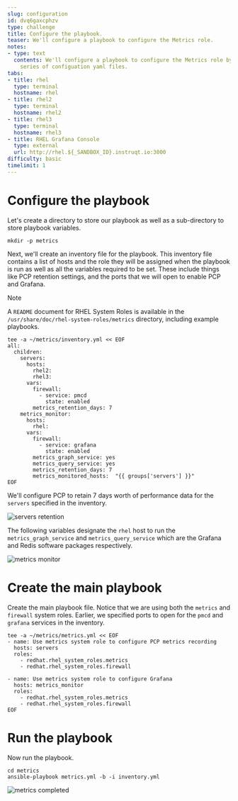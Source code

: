 ```yaml
---
slug: configuration
id: dvq6gaxcphzv
type: challenge
title: Configure the playbook.
teaser: We'll configure a playbook to configure the Metrics role.
notes:
- type: text
  contents: We'll configure a playbook to configure the Metrics role by writing a
    series of configuation yaml files.
tabs:
- title: rhel
  type: terminal
  hostname: rhel
- title: rhel2
  type: terminal
  hostname: rhel2
- title: rhel3
  type: terminal
  hostname: rhel3
- title: RHEL Grafana Console
  type: external
  url: http://rhel.${_SANDBOX_ID}.instruqt.io:3000
difficulty: basic
timelimit: 1
---
```

Configure the playbook
===
Let's create a directory to store our playbook as well as a sub-directory to store playbook variables.

```bash,run
mkdir -p metrics
```

Next, we'll create an inventory file for the playbook. This inventory file contains a list of hosts and the role they will be assigned when the playbook is run as well as all the variables required to be set. These include things like PCP retention settings, and the ports that we will open to enable PCP and Grafana.

> [!NOTE]
> A `README` document for RHEL System Roles is available in the `/usr/share/doc/rhel-system-roles/metrics` directory, including example playbooks.

```bash,run
tee -a ~/metrics/inventory.yml << EOF
all:
  children:
    servers:
      hosts:
        rhel2:
        rhel3:
      vars:
        firewall:
          - service: pmcd
            state: enabled
        metrics_retention_days: 7
    metrics_monitor:
      hosts:
        rhel:
      vars:
        firewall:
          - service: grafana
            state: enabled
        metrics_graph_service: yes
        metrics_query_service: yes
        metrics_retention_days: 7
        metrics_monitored_hosts:  "{{ groups['servers'] }}"
EOF
```

We'll configure PCP to retain 7 days worth of performance data for the `servers` specified in the inventory.

![servers retention](../assets/serversretention.png)

The following variables designate the `rhel` host to run the `metrics_graph_service` and `metrics_query_service` which are the Grafana and Redis software packages respectively.

![metrics monitor](../assets/metricsmonitor.png)

Create the main playbook
===
Create the main playbook file. Notice that we are using both the `metrics` and `firewall` system roles. Earlier, we specified ports to open for the `pmcd` and `grafana` services in the inventory.

```bash,run
tee -a ~/metrics/metrics.yml << EOF
- name: Use metrics system role to configure PCP metrics recording
  hosts: servers
  roles:
    - redhat.rhel_system_roles.metrics
    - redhat.rhel_system_roles.firewall

- name: Use metrics system role to configure Grafana
  hosts: metrics_monitor
  roles:
    - redhat.rhel_system_roles.metrics
    - redhat.rhel_system_roles.firewall
EOF
```

Run the playbook
===
Now run the playbook.

```bash,run
cd metrics
ansible-playbook metrics.yml -b -i inventory.yml
```

![metrics completed](../assets/metrics_success.png)
